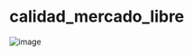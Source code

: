 # calidad_mercado_libre

![image](https://user-images.githubusercontent.com/92561404/137434156-13493419-7ea3-4a96-a03c-d3567ee79a42.png)

